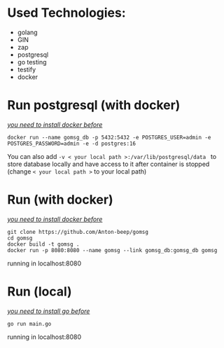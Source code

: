 # Used Technologies:
- golang
- GIN
- zap
- postgresql
- go testing
- testify
- docker

# Run postgresql (with docker)
_[you need to install docker before](https://docs.docker.com/engine/install/)_
```shell
docker run --name gomsg_db -p 5432:5432 -e POSTGRES_USER=admin -e POSTGRES_PASSWORD=admin -e -d postgres:16
```
You can also add ```-v < your local path >:/var/lib/postgresql/data ``` to store database locally and have access to it after container is stopped (change ```< your local path >``` to your local path)

# Run (with docker)
_[you need to install docker before](https://docs.docker.com/engine/install/)_
```shell
git clone https://github.com/Anton-beep/gomsg
cd gomsg
docker build -t gomsg .
docker run -p 8080:8080 --name gomsg --link gomsg_db:gomsg_db gomsg
```
running in localhost:8080

# Run (local)
_[you need to install go before](https://go.dev/doc/install)_
```shell
go run main.go
```
running in localhost:8080
